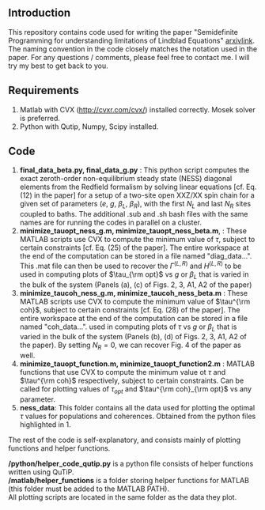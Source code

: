 ## Introduction
This repository contains code used for writing the paper "Semidefinite Programming for understanding limitations of Lindblad Equations" [arxivlink](https://arxiv.org/abs/2301.02146). The naming convention in the code closely matches the notation used in the paper. For any questions / comments, please feel free to contact me. I will try my best to get back to you. 

## Requirements
1. Matlab with CVX (http://cvxr.com/cvx/) installed correctly. Mosek solver is preferred.
2. Python with Qutip, Numpy, Scipy installed.

## Code
1. **final_data_beta.py, final_data_g.py** : This python script computes the exact zeroth-order non-equilibrium steady state (NESS) diagonal elements from the Redfield formalism by solving linear equations [cf. Eq. (12) in the paper] for a setup of a two-site open XXZ/XX spin chain for a given set of parameters ($e$, $g$, $\beta_L$, $\beta_R$), with the first $N_L$ and last $N_R$ sites coupled to baths. The additional .sub and .sh bash files with the same names are for running the codes in parallel on a cluster.
2. **minimize_tauopt_ness_g.m, minimize_tauopt_ness_beta.m**, : These MATLAB scripts use CVX to compute the minimum value of $\tau$, subject to certain constraints [cf. Eq. (25) of the paper]. The entire workspace at the end of the computation can be stored in a file named "diag_data...". This .mat file can then be used to recover the $\Gamma^{(L,R)}$ and $H^{(L,R)}$  to be used in computing plots of $\tau_{\rm opt}$ vs $g$ or $\beta_L$ that is varied in the bulk of the system (Panels (a), (c) of Figs. 2, 3, A1, A2 of the paper) 
3. **minimize_taucoh_ness_g.m, minimize_taucoh_ness_beta.m** : These MATLAB scripts use CVX to compute the minimum value of $\tau^{\rm coh}$, subject to certain constraints [cf. Eq. (28) of the paper]. The entire workspace at the end of the computation can be stored in a file named "coh_data...". used in computing plots of $\tau$ vs $g$ or $\beta_L$ that is varied in the bulk of the system (Panels (b), (d) of Figs. 2, 3, A1, A2 of the paper). By setting $N_R = 0$, we can recover Fig. 4 of the paper as well.
4. **minimize_tauopt_function.m, minimize_tauopt_function2.m** : MATLAB functions that use CVX to compute the minimum value ot $\tau$ and $\tau^{\rm coh}$ respectively, subject to certain constraints. Can be called for plotting values of $\tau_{opt}$ and $\tau^{\rm coh}_{\rm opt}$ vs any parameter.
5. **ness_data**: This folder contains all the data used for plotting the optimal $\tau$ values for populations and coherences. Obtained from the python files highlighted in 1.


The rest of the code is self-explanatory, and consists mainly of plotting functions and helper functions.  

 **/python/helper_code_qutip.py** is a python file consists of helper functions written using QuTiP.  
  **/matlab/helper_functions** is a folder storing helper functions for MATLAB (this folder must be added to the MATLAB PATH).  
All plotting scripts are located in the same folder as the data they plot.
